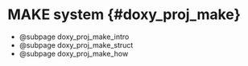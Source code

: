 # MAKE system {#doxy_proj_make}

* @subpage doxy_proj_make_intro
* @subpage doxy_proj_make_struct
* @subpage doxy_proj_make_how



